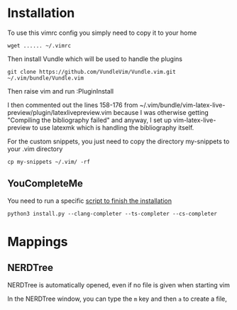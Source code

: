 # Installation

To use this vimrc config you simply need to copy it to your home

    wget ...... ~/.vimrc

Then install Vundle which will be used to handle the plugins

	git clone https://github.com/VundleVim/Vundle.vim.git ~/.vim/bundle/Vundle.vim

Then raise vim and run :PluginInstall

I then commented out the lines 158-176 from ~/.vim/bundle/vim-latex-live-preview/plugin/latexlivepreview.vim because I was otherwise getting "Compiling the bibliography failed" and anyway, I set up vim-latex-live-preview to use latexmk which is handling the bibliography itself.

For the custom snippets, you just need to copy the directory my-snippets to your .vim directory

	cp my-snippets ~/.vim/ -rf


## YouCompleteMe

You need to run a specific [script to finish the installation](https://github.com/ycm-core/YouCompleteMe#linux-64-bit)

	python3 install.py --clang-completer --ts-completer --cs-completer


# Mappings


## NERDTree

NERDTree is automatically opened, even if no file is given when starting vim

In the NERDTree window, you can type the `m` key and then `a` to create a file, 

